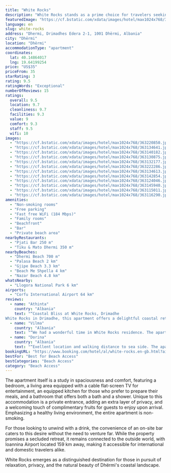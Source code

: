 ```yaml
---
title: "White Rocks"
description: "White Rocks stands as a prime choice for travelers seeking a serene beachfront escape in Dhërmi."
featuredImage: "https://cf.bstatic.com/xdata/images/hotel/max1024x768/363220850.jpg?k=4a21a216418459ebb59405e2a0eed5405a7747c2c9da12cdcb84847d9b98187e&o=&hp=1"
language: en
slug: white-rocks
address: "Dhermi, Drimadhes Edera 2-1, 1001 Dhërmi, Albania"
city: "Dhërmi"
location: "Dhërmi"
accommodationType: "apartment"
coordinates:
  lat: 40.14864017
  lng: 19.64199254
price: "US$35"
priceFrom: 35
starRating: 3
rating: 9.5
ratingWords: "Exceptional"
numberOfReviews: 15
ratings:
  overall: 9.5
  location: 9.7
  cleanliness: 9.7
  facilities: 9.3
  value: 9
  comfort: 9.3
  staff: 9.5
  wifi: 10
images:
  - "https://cf.bstatic.com/xdata/images/hotel/max1024x768/363220850.jpg?k=4a21a216418459ebb59405e2a0eed5405a7747c2c9da12cdcb84847d9b98187e&o=&hp=1"
  - "https://cf.bstatic.com/xdata/images/hotel/max1024x768/363134641.jpg?k=e0856a90dcd2eeaf61054872c3d5bc5d7c3aed3a63d1ba722ebbaf531cd7d6c7&o=&hp=1"
  - "https://cf.bstatic.com/xdata/images/hotel/max1024x768/363140182.jpg?k=cc0d6d9f494f6c5691da255db012f3c06170849d96bfd5e3eefd4d4dac5b4b42&o=&hp=1"
  - "https://cf.bstatic.com/xdata/images/hotel/max1024x768/363130875.jpg?k=24e54236365381af9b44a6ba591ae19316275d24b6f36022168edf942adfe069&o=&hp=1"
  - "https://cf.bstatic.com/xdata/images/hotel/max1024x768/363132177.jpg?k=fdce17b6c9bd2ecec31b4107b71e7a20583e48f246b36cc68ffb70e374c13526&o=&hp=1"
  - "https://cf.bstatic.com/xdata/images/hotel/max1024x768/363222286.jpg?k=b44d38c82b22b081807b7b3948eeb5d4cd6459013576d9d6285404aaacf36852&o=&hp=1"
  - "https://cf.bstatic.com/xdata/images/hotel/max1024x768/363134613.jpg?k=f1736c34a85195da6dec8e2c60a6fc821203fc090bbada49563c2224a0a1be5e&o=&hp=1"
  - "https://cf.bstatic.com/xdata/images/hotel/max1024x768/363142854.jpg?k=bbcedc64cb3e3e07875706c1eb09bf796699d9c5e1d6a2880824e84b6adcb15d&o=&hp=1"
  - "https://cf.bstatic.com/xdata/images/hotel/max1024x768/363124046.jpg?k=69a38741681e5ddc26e2a4dd0ca01270f93be6189a43a59097862ecdffb0542a&o=&hp=1"
  - "https://cf.bstatic.com/xdata/images/hotel/max1024x768/363145940.jpg?k=bfdaaca046d69b3bd857fdea7a8691fcb8c944554f3e876feb67954728a73630&o=&hp=1"
  - "https://cf.bstatic.com/xdata/images/hotel/max1024x768/363115011.jpg?k=a6f98c6602294405bfb715b7ba297fb40d62f164403eff71293510bf72e407d4&o=&hp=1"
  - "https://cf.bstatic.com/xdata/images/hotel/max1024x768/363116290.jpg?k=bc9e49c1ea40785ddde06ce240769d7815e64799531923dc4b6c430c75e8d2a2&o=&hp=1"
amenities:
  - "Non-smoking rooms"
  - "Free parking"
  - "Fast free WiFi (184 Mbps)"
  - "Family rooms"
  - "Beachfront"
  - "Bar"
  - "Private beach area"
nearbyRestaurants:
  - "Pjati Bar 250 m"
  - "Tiku & Mato Dhermi 350 m"
nearbyBeaches:
  - "Dhermi Beach 700 m"
  - "Palasa Beach 2 km"
  - "Gjipe Beach 3.3 km"
  - "Beach Me Shpella 4 km"
  - "Nazar Beach 4.8 km"
whatsNearby:
  - "Llogora National Park 6 km"
airports:
  - "Corfu International Airport 64 km"
reviews:
  - name: "Athinta"
    country: "Albania"
    text: "“Coastal Bliss at White Rocks, Drimadhe
White Rocks in Drimadhe, this apartment offers a delightful coastal retreat that guarantees relaxation and tranquility. The location is simply unbeatable, with breathtaking views of the sparkling...”"
  - name: "Vilma"
    country: "Albania"
    text: "“We had a wonderful time in White Rocks residence. The apartment was beautiful, comfortable, clean, had everything we needed to feel at home (well prepared small kitchen). The hosts provided everything we needed and were available at all times to...”"
  - name: "Dorina"
    country: "Albania"
    text: "“Exellent location and walking distance to sea side. The apartment was very nice and clean. Helpful host.”"
bookingURL: "https://www.booking.com/hotel/al/white-rocks.en-gb.html?aid=8035640"
bestFor: "Best for Beach Access"
bestCategories: "Beach Access"
category: "Beach Access"
---
```


The apartment itself is a study in spaciousness and comfort, featuring a bedroom, a living area equipped with a cable flat-screen TV for entertainment, an equipped kitchen for those who prefer to prepare their meals, and a bathroom that offers both a bath and a shower. Unique to this accommodation is a private entrance, adding an extra layer of privacy, and a welcoming touch of complimentary fruits for guests to enjoy upon arrival. Emphasizing a healthy living environment, the entire apartment is non-smoking.

For those looking to unwind with a drink, the convenience of an on-site bar caters to this desire without the need to venture far. While the property promises a secluded retreat, it remains connected to the outside world, with Ioannina Airport located 159 km away, making it accessible for international and domestic travelers alike.

White Rocks emerges as a distinguished destination for those in pursuit of relaxation, privacy, and the natural beauty of Dhërmi's coastal landscape.